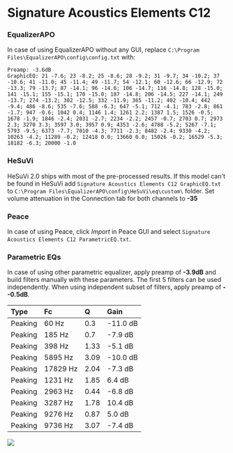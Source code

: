 # Signature Acoustics Elements C12

### EqualizerAPO
In case of using EqualizerAPO without any GUI, replace `C:\Program Files\EqualizerAPO\config\config.txt`
with:
```
Preamp: -3.6dB
GraphicEQ: 21 -7.6; 23 -8.2; 25 -8.6; 28 -9.2; 31 -9.7; 34 -10.2; 37 -10.6; 41 -11.0; 45 -11.4; 49 -11.7; 54 -12.1; 60 -12.6; 66 -12.9; 72 -13.3; 79 -13.7; 87 -14.1; 96 -14.6; 106 -14.7; 116 -14.8; 128 -15.0; 141 -15.1; 155 -15.1; 170 -15.0; 187 -14.8; 206 -14.5; 227 -14.1; 249 -13.7; 274 -13.2; 302 -12.5; 332 -11.9; 365 -11.2; 402 -10.4; 442 -9.4; 486 -8.6; 535 -7.6; 588 -6.3; 647 -5.1; 712 -4.1; 783 -2.8; 861 -1.7; 947 -0.6; 1042 0.4; 1146 1.4; 1261 2.2; 1387 1.5; 1526 -0.5; 1678 -1.9; 1846 -2.4; 2031 -2.7; 2234 -2.2; 2457 -0.7; 2703 0.7; 2973 2.3; 3270 3.3; 3597 3.0; 3957 0.9; 4353 -2.6; 4788 -5.2; 5267 -7.1; 5793 -9.5; 6373 -7.7; 7010 -4.3; 7711 -2.3; 8482 -2.4; 9330 -4.2; 10263 -4.2; 11289 -0.2; 12418 0.0; 13660 0.0; 15026 -0.2; 16529 -5.3; 18182 -6.3; 20000 -1.0
```

### HeSuVi
HeSuVi 2.0 ships with most of the pre-processed results. If this model can't be found in HeSuVi add
`Signature Acoustics Elements C12 GraphicEQ.txt` to `C:\Program Files\EqualizerAPO\config\HeSuVi\eq\custom\` folder.
Set volume attenuation in the Connection tab for both channels to **-35**

### Peace
In case of using Peace, click *Import* in Peace GUI and select `Signature Acoustics Elements C12 ParametricEQ.txt`.

### Parametric EQs
In case of using other parametric equalizer, apply preamp of **-3.9dB** and build filters manually
with these parameters. The first 5 filters can be used independently.
When using independent subset of filters, apply preamp of **--0.5dB**.

| Type    | Fc       |    Q | Gain     |
|:--------|:---------|:-----|:---------|
| Peaking | 60 Hz    | 0.3  | -11.0 dB |
| Peaking | 185 Hz   | 0.7  | -7.9 dB  |
| Peaking | 398 Hz   | 1.33 | -5.1 dB  |
| Peaking | 5895 Hz  | 3.09 | -10.0 dB |
| Peaking | 17829 Hz | 2.04 | -7.3 dB  |
| Peaking | 1231 Hz  | 1.85 | 6.4 dB   |
| Peaking | 2963 Hz  | 0.44 | -6.8 dB  |
| Peaking | 3287 Hz  | 1.78 | 10.4 dB  |
| Peaking | 9276 Hz  | 0.87 | 5.0 dB   |
| Peaking | 9736 Hz  | 3.07 | -7.4 dB  |

![](https://raw.githubusercontent.com/jaakkopasanen/AutoEq/master/results/innerfidelity/sbaf-serious/Signature%20Acoustics%20Elements%20C12/Signature%20Acoustics%20Elements%20C12.png)